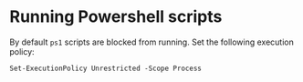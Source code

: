 # Running Powershell scripts

By default `ps1` scripts are blocked from running. Set the following execution policy:

    Set-ExecutionPolicy Unrestricted -Scope Process


